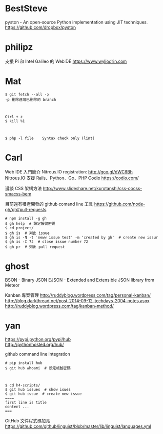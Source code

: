 


# BestSteve

pyston - An open-source Python implementation using JIT techniques.
<https://github.com/dropbox/pyston>      

# philipz

支援 Pi 和 Intel Galileo 的 WebIDE
<https://www.wyliodrin.com>  

# Mat


    $ git fetch --all -p
    -p 刪除遠端已刪除的 branch



    Ctrl + z
    $ kill %1



    $ php -l file    Syntax check only (lint)


# Carl


Web IDE 入門簡介
Nitrous.IO registration:
<http://goo.gl/dWC6Bh>  
Nitrous.IO 支援 Rails、Python、Go、PHP
Codio
<https://codio.com/>  

漫談 CSS 架構方法
<http://www.slideshare.net/kurotanshi/css-oocss-smacss-bem>  

目前還有積極開發的 github comand line 工具
<https://github.com/node-gh/gh#pull-requests>  

    # npm install -g gh
    $ gh help  # 設定帳號密碼
    $ cd project/
    $ gh is  # 列出 issue
    $ gh is -N -t 'neww issue test' -m 'created by gh'  # create new issur
    $ gh is -C 72  # close issue number 72
    $ gh pr  # 列出 pull request


# ghost

BSON - Binary JSON
EJSON - Extended and Extensible JSON library from Meteor 

Kanban 專案管理
<http://ruddyblog.wordpress.com/tag/personal-kanban/>  
<http://blog.darkthread.net/post-2014-09-12-techdays-2004-notes.aspx>  
<http://ruddyblog.wordpress.com/tag/kanban-method/>  

# yan

<https://pypi.python.org/pypi/hub>  
<http://pythonhosted.org/hub/>  

github command line integration


    # pip install hub
    $ git hub whoami  # 設定帳號密碼



    $ cd h4-scripts/
    $ git hub issues  # show isues
    $ git hub issue  # create new issue
    ====
    first line is title
    content ...
    ===


GitHub 文件程式碼加亮
<https://github.com/github/linguist/blob/master/lib/linguist/languages.yml>  